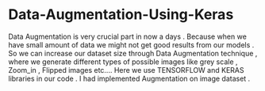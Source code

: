 # Data-Augmentation-Using-Keras

Data Augmentation is very crucial part in now a days . Because when we have small amount of data we might not get  good results from our models . So we can increase our dataset  size through Data Augmentation technique , where we generate different types of possible images like grey scale , Zoom_in , Flipped images etc.... Here  we use TENSORFLOW and KERAS libraries in our code . I had implemented Augmentation on image dataset .
